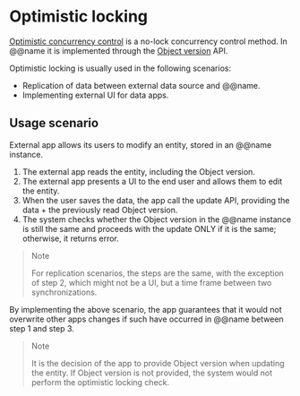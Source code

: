 # Optimistic locking

[Optimistic concurrency control](https://en.wikipedia.org/wiki/Optimistic_concurrency_control) is a no-lock concurrency control method. In @@name it is implemented through the [Object version](object-version.md) API.

Optimistic locking is usually used in the following scenarios:

* Replication of data between external data source and @@name.
* Implementing external UI for data apps.

## Usage scenario

External app allows its users to modify an entity, stored in an @@name instance.

1. The external app reads the entity, including the Object version.
1. The external app presents a UI to the end user and allows them to edit the entity.
1. When the user saves the data, the app call the update API, providing the data + the previously read Object version.
1. The system checks whether the Object version in the @@name instance is still the same and proceeds with the update ONLY if it is the same; otherwise, it returns error.

>> [!note]
>> For replication scenarios, the steps are the same, with the exception of step 2, which might not be a UI, but a time frame between two synchronizations.

By implementing the above scenario, the app guarantees that it would not overwrite other apps changes if such have occurred in @@name between step 1 and step 3.

>> [!note]
>> It is the decision of the app to provide Object version when updating the entity.
>> If Object version is not provided, the system would not perform the optimistic locking check.
